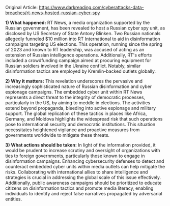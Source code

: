 Original Article: https://www.darkreading.com/cyberattacks-data-breaches/rt-news-hosted-russian-cyber-spy

**1) What happened:**
RT News, a media organization supported by the Russian government, has been revealed to host a Russian cyber spy unit, as disclosed by US Secretary of State Antony Blinken. Two Russian nationals allegedly funneled $10 million into RT International to aid in disinformation campaigns targeting US elections. This operation, running since the spring of 2023 and known to RT leadership, was accused of acting as an extension of Russian intelligence operations. Additionally, RT's efforts included a crowdfunding campaign aimed at procuring equipment for Russian soldiers involved in the Ukraine conflict. Notably, similar disinformation tactics are employed by Kremlin-backed outlets globally.

**2) Why it matters:**
This revelation underscores the pervasive and increasingly sophisticated nature of Russian disinformation and cyber espionage campaigns. The embedded cyber unit within RT News represents a direct threat to the integrity of democratic processes, particularly in the US, by aiming to meddle in elections. The activities extend beyond propaganda, bleeding into active espionage and military support. The global replication of these tactics in places like Africa, Germany, and Moldova highlights the widespread risk that such operations pose to international security and democratic institutions. This situation necessitates heightened vigilance and proactive measures from governments worldwide to mitigate these threats.

**3) What actions should be taken:**
In light of the information provided, it would be prudent to increase scrutiny and oversight of organizations with ties to foreign governments, particularly those known to engage in disinformation campaigns. Enhancing cybersecurity defenses to detect and counteract embedded cyber units within media outlets can help mitigate the risks. Collaborating with international allies to share intelligence and strategies is crucial in addressing the global scale of this issue effectively. Additionally, public awareness campaigns should be prioritized to educate citizens on disinformation tactics and promote media literacy, enabling individuals to identify and reject false narratives propagated by adversarial entities.